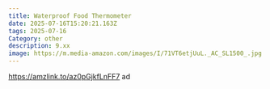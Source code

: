 ```yaml
---
title: Waterproof Food Thermometer
date: 2025-07-16T15:20:21.163Z
tags: 2025-07-16
Category: other
description: 9.xx
image: https://m.media-amazon.com/images/I/71VT6etjUuL._AC_SL1500_.jpg
---
```

https://amzlink.to/az0pGjkfLnFF7 ad